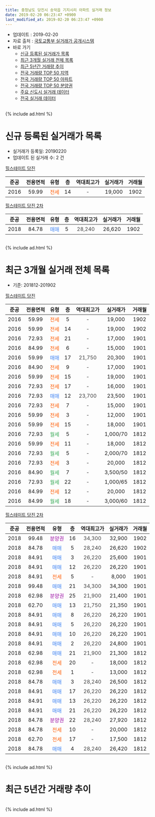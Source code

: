```yaml
---
title: 충청남도 당진시 송악읍 기지시리 아파트 실거래 정보
date: 2019-02-20 06:23:47 +0900
last_modified_at: 2019-02-20 06:23:47 +0900
---
```


* 업데이트 : 2019-02-20
* 자료 출처 : [국토교통부 실거래가 공개시스템](http://rt.molit.go.kr)
* 바로 가기
    * [신규 등록된 실거래가 목록](#신규-등록된-실거래가-목록)
    * [최근 3개월 실거래 전체 목록](#최근-3개월-실거래-전체-목록)
    * [최근 5년간 거래량 추이](#최근-5년간-거래량-추이)
    * [전국 거래량 TOP 50 지역](https://inasie.github.io/apt-trade-info/최근-3개월-전국에서-가장-거래가-많이-발생한-지역)
    * [전국 거래량 TOP 50 아파트](https://inasie.github.io/apt-trade-info/최근-3개월-전국에서-가장-거래가-많이-발생한-아파트)
    * [전국 거래량 TOP 50 분양권](https://inasie.github.io/apt-trade-info/최근-3개월-전국에서-가장-거래가-많이-발생한-분양권)
    * [주요 신도시 실거래 데이터](https://inasie.github.io/apt-trade-info/주요-신도시)
    * [전국 실거래 데이터](https://inasie.github.io/apt-trade-info/전국)
<br>
{% include ad.html %}
<br>

# 신규 등록된 실거래가 목록
* 실거래가 등록일: 20190220
* 업데이트 된 실거래 수: 2 건


[힐스테이트 당진](https://search.naver.com/search.naver?query=%EC%B6%A9%EC%B2%AD%EB%82%A8%EB%8F%84+%EB%8B%B9%EC%A7%84%EC%8B%9C+%EC%86%A1%EC%95%85%EC%9D%8D+%EA%B8%B0%EC%A7%80%EC%8B%9C%EB%A6%AC+%ED%9E%90%EC%8A%A4%ED%85%8C%EC%9D%B4%ED%8A%B8+%EB%8B%B9%EC%A7%84)

|준공|전용면적|유형|층|역대최고가|실거래가|거래월|
|:---:|:---:|:---:|:---:|:---:|:---:|:---:|
|2016|59.99|<span style="color:#ff5a00">전세</span>|14|<span style="color:#444444">-</span>|19,000|1902|

[힐스테이트 당진 2차](https://search.naver.com/search.naver?query=%EC%B6%A9%EC%B2%AD%EB%82%A8%EB%8F%84+%EB%8B%B9%EC%A7%84%EC%8B%9C+%EC%86%A1%EC%95%85%EC%9D%8D+%EA%B8%B0%EC%A7%80%EC%8B%9C%EB%A6%AC+%ED%9E%90%EC%8A%A4%ED%85%8C%EC%9D%B4%ED%8A%B8+%EB%8B%B9%EC%A7%84+2%EC%B0%A8)

|준공|전용면적|유형|층|역대최고가|실거래가|거래월|
|:---:|:---:|:---:|:---:|:---:|:---:|:---:|
|2018|84.78|<span style="color:#4285f3">매매</span>|5|<span style="color:#444444">28,240</span>|26,620|1902|


<br>
{% include ad.html %}
<br>

# 최근 3개월 실거래 전체 목록
* 기준: 201812-201902


[힐스테이트 당진](https://search.naver.com/search.naver?query=%EC%B6%A9%EC%B2%AD%EB%82%A8%EB%8F%84+%EB%8B%B9%EC%A7%84%EC%8B%9C+%EC%86%A1%EC%95%85%EC%9D%8D+%EA%B8%B0%EC%A7%80%EC%8B%9C%EB%A6%AC+%ED%9E%90%EC%8A%A4%ED%85%8C%EC%9D%B4%ED%8A%B8+%EB%8B%B9%EC%A7%84)

|준공|전용면적|유형|층|역대최고가|실거래가|거래월|
|:---:|:---:|:---:|:---:|:---:|:---:|:---:|
|2016|59.99|<span style="color:#ff5a00">전세</span>|5|<span style="color:#444444">-</span>|19,000|1902|
|2016|59.99|<span style="color:#ff5a00">전세</span>|14|<span style="color:#444444">-</span>|19,000|1902|
|2016|72.93|<span style="color:#ff5a00">전세</span>|21|<span style="color:#444444">-</span>|17,000|1901|
|2016|84.99|<span style="color:#ff5a00">전세</span>|6|<span style="color:#444444">-</span>|15,000|1901|
|2016|59.99|<span style="color:#4285f3">매매</span>|17|<span style="color:#444444">21,750</span>|20,300|1901|
|2016|84.90|<span style="color:#ff5a00">전세</span>|9|<span style="color:#444444">-</span>|17,000|1901|
|2016|59.99|<span style="color:#ff5a00">전세</span>|15|<span style="color:#444444">-</span>|19,000|1901|
|2016|72.93|<span style="color:#ff5a00">전세</span>|17|<span style="color:#444444">-</span>|16,000|1901|
|2016|72.93|<span style="color:#4285f3">매매</span>|12|<span style="color:#444444">23,700</span>|23,500|1901|
|2016|72.93|<span style="color:#ff5a00">전세</span>|7|<span style="color:#444444">-</span>|15,000|1901|
|2016|59.99|<span style="color:#ff5a00">전세</span>|3|<span style="color:#444444">-</span>|12,000|1901|
|2016|59.99|<span style="color:#ff5a00">전세</span>|15|<span style="color:#444444">-</span>|18,000|1901|
|2016|72.93|<span style="color:#34a853">월세</span>|5|<span style="color:#444444">-</span>|1,000/70|1812|
|2016|59.99|<span style="color:#ff5a00">전세</span>|11|<span style="color:#444444">-</span>|18,000|1812|
|2016|72.93|<span style="color:#34a853">월세</span>|5|<span style="color:#444444">-</span>|2,000/70|1812|
|2016|72.93|<span style="color:#ff5a00">전세</span>|3|<span style="color:#444444">-</span>|20,000|1812|
|2016|84.90|<span style="color:#34a853">월세</span>|7|<span style="color:#444444">-</span>|3,500/50|1812|
|2016|72.93|<span style="color:#34a853">월세</span>|22|<span style="color:#444444">-</span>|1,000/65|1812|
|2016|84.99|<span style="color:#ff5a00">전세</span>|12|<span style="color:#444444">-</span>|20,000|1812|
|2016|84.99|<span style="color:#34a853">월세</span>|18|<span style="color:#444444">-</span>|3,000/60|1812|

[힐스테이트 당진 2차](https://search.naver.com/search.naver?query=%EC%B6%A9%EC%B2%AD%EB%82%A8%EB%8F%84+%EB%8B%B9%EC%A7%84%EC%8B%9C+%EC%86%A1%EC%95%85%EC%9D%8D+%EA%B8%B0%EC%A7%80%EC%8B%9C%EB%A6%AC+%ED%9E%90%EC%8A%A4%ED%85%8C%EC%9D%B4%ED%8A%B8+%EB%8B%B9%EC%A7%84+2%EC%B0%A8)

|준공|전용면적|유형|층|역대최고가|실거래가|거래월|
|:---:|:---:|:---:|:---:|:---:|:---:|:---:|
|2018|99.48|<span style="color:#9C11A5">분양권</span>|16|<span style="color:#444444">34,300</span>|32,900|1902|
|2018|84.78|<span style="color:#4285f3">매매</span>|5|<span style="color:#444444">28,240</span>|26,620|1902|
|2018|84.91|<span style="color:#4285f3">매매</span>|3|<span style="color:#444444">26,220</span>|25,600|1901|
|2018|84.91|<span style="color:#4285f3">매매</span>|12|<span style="color:#444444">26,220</span>|26,220|1901|
|2018|84.91|<span style="color:#ff5a00">전세</span>|5|<span style="color:#444444">-</span>|8,000|1901|
|2018|99.48|<span style="color:#4285f3">매매</span>|21|<span style="color:#444444">34,300</span>|34,300|1901|
|2018|62.98|<span style="color:#9C11A5">분양권</span>|25|<span style="color:#444444">21,900</span>|21,400|1901|
|2018|62.70|<span style="color:#4285f3">매매</span>|13|<span style="color:#444444">21,750</span>|21,350|1901|
|2018|84.91|<span style="color:#4285f3">매매</span>|8|<span style="color:#444444">26,220</span>|26,220|1901|
|2018|84.91|<span style="color:#4285f3">매매</span>|5|<span style="color:#444444">26,220</span>|26,220|1901|
|2018|84.91|<span style="color:#4285f3">매매</span>|10|<span style="color:#444444">26,220</span>|26,220|1901|
|2018|84.91|<span style="color:#4285f3">매매</span>|2|<span style="color:#444444">26,220</span>|24,800|1901|
|2018|62.98|<span style="color:#4285f3">매매</span>|21|<span style="color:#444444">21,900</span>|21,300|1812|
|2018|62.98|<span style="color:#ff5a00">전세</span>|20|<span style="color:#444444">-</span>|18,000|1812|
|2018|62.98|<span style="color:#ff5a00">전세</span>|1|<span style="color:#444444">-</span>|13,000|1812|
|2018|84.78|<span style="color:#4285f3">매매</span>|3|<span style="color:#444444">28,240</span>|26,500|1812|
|2018|84.91|<span style="color:#4285f3">매매</span>|17|<span style="color:#444444">26,220</span>|26,220|1812|
|2018|84.91|<span style="color:#4285f3">매매</span>|13|<span style="color:#444444">26,220</span>|26,220|1812|
|2018|84.91|<span style="color:#4285f3">매매</span>|21|<span style="color:#444444">26,220</span>|26,220|1812|
|2018|84.78|<span style="color:#9C11A5">분양권</span>|22|<span style="color:#444444">28,240</span>|27,920|1812|
|2018|84.78|<span style="color:#ff5a00">전세</span>|10|<span style="color:#444444">-</span>|20,000|1812|
|2018|62.70|<span style="color:#ff5a00">전세</span>|17|<span style="color:#444444">-</span>|17,500|1812|
|2018|84.78|<span style="color:#4285f3">매매</span>|4|<span style="color:#444444">28,240</span>|26,420|1812|


<br>
{% include ad.html %}
<br>

# 최근 5년간 거래량 추이


<div style="width:100%;">
    <canvas id="deal_progress" height="200"></canvas>
</div>

<script>
new Chart(document.getElementById("deal_progress"), {
    type: 'line',
    data: {
        labels: ['201402','201403','201404','201405','201406','201407','201408','201409','201410','201411','201412','201501','201502','201503','201504','201505','201506','201507','201508','201509','201510','201511','201512','201601','201602','201603','201604','201605','201606','201607','201608','201609','201610','201611','201612','201701','201702','201703','201704','201705','201706','201707','201708','201709','201710','201711','201712','201801','201802','201803','201804','201805','201806','201807','201808','201809','201810','201811','201812','201901','201902'],
        datasets: [{
            label: '매매',
            pointRadius: 1,
            data: [0, 0, 1, 4, 1, 0, 1, 4, 3, 2, 2, 0, 1, 2, 2, 1, 4, 4, 3, 1, 1, 1, 4, 4, 2, 4, 1, 0, 0, 2, 1, 2, 3, 1, 2, 0, 2, 3, 3, 1, 0, 3, 1, 3, 2, 4, 1, 23, 26, 30, 28, 23, 12, 7, 14, 9, 5, 14, 7, 11, 2],
            borderColor: "rgba(255, 201, 14, 1)",
            backgroundColor: "rgba(255, 201, 14, 0.5)",
            fill: false,
            lineTension: 0
        },{
            label: '전월세',
            pointRadius: 1,
            data: [0, 0, 0, 1, 2, 0, 0, 1, 0, 1, 0, 1, 0, 1, 0, 0, 1, 0, 0, 1, 0, 0, 0, 1, 3, 1, 0, 1, 1, 0, 0, 0, 8, 9, 13, 14, 11, 5, 4, 6, 3, 2, 0, 1, 2, 6, 1, 15, 18, 38, 20, 27, 31, 14, 9, 4, 6, 10, 12, 9, 2],
            borderColor: "rgba(0, 141, 185, 1)",
            backgroundColor: "rgba(0, 141, 185, 0.5)",
            fill: false,
            lineTension: 0
        }
        ]
    },
    options: {
        responsive: true,
        title: {
            display: false
        },
        tooltips: {
            mode: 'index',
            intersect: false
        },
        hover: {
            mode: 'nearest',
            intersect: true
        },
        scales: {
            xAxes: [{
                display: true,
                scaleLabel: {
                    display: true,
                    labelString: '년/월'
                }
            }],
            yAxes: [{
                display: true,
                ticks: {
                    suggestedMin: 0,
                },
                scaleLabel: {
                    display: true,
                    labelString: '실거래 수'
                }
            }]
        }
    }
});

</script>


<br>
{% include ad.html %}
<br>

